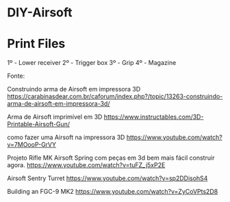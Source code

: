 # DIY-Airsoft

# Print Files

1º - Lower receiver
2º - Trigger box
3º - Grip
4º - Magazine


Fonte:

Construindo arma de Airsoft em impressora 3D
https://carabinasdear.com.br/caforum/index.php?/topic/13263-construindo-arma-de-airsoft-em-impressora-3d/

Arma de Airsoft imprimível em 3D
https://www.instructables.com/3D-Printable-Airsoft-Gun/

como fazer uma Airsoft na impressora 3D
https://www.youtube.com/watch?v=7MOooP-GrVY

Projeto Rifle MK Airsoft Spring com peças em 3d bem mais fácil construir agora.
https://www.youtube.com/watch?v=tuFZ_j5xP2E

Airsoft Sentry Turret
https://www.youtube.com/watch?v=sp2DDisohS4

Building an FGC-9 MK2
https://www.youtube.com/watch?v=ZyCoVPts2D8
